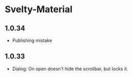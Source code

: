 # Svelty-Material

## 1.0.34

-   Publishing mistake

## 1.0.33

-   Dialog: On open doesn't hide the scrollbar, but locks it.
